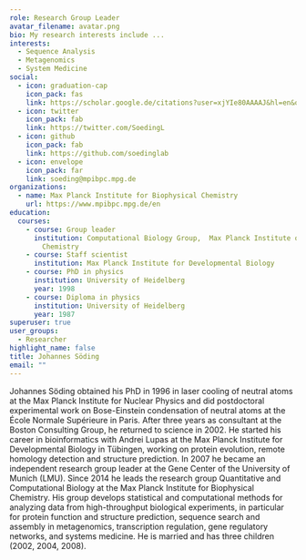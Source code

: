 ```yaml
---
role: Research Group Leader
avatar_filename: avatar.png
bio: My research interests include ...
interests:
  - Sequence Analysis
  - Metagenomics
  - System Medicine
social:
  - icon: graduation-cap
    icon_pack: fas
    link: https://scholar.google.de/citations?user=xjYIe80AAAAJ&hl=en&oi=ao
  - icon: twitter
    icon_pack: fab
    link: https://twitter.com/SoedingL
  - icon: github
    icon_pack: fab
    link: https://github.com/soedinglab
  - icon: envelope
    icon_pack: far
    link: soeding@mpibpc.mpg.de
organizations:
  - name: Max Planck Institute for Biophysical Chemistry
    url: https://www.mpibpc.mpg.de/en
education:
  courses:
    - course: Group leader
      institution: Computational Biology Group,  Max Planck Institute of Biophysical
        Chemistry
    - course: Staff scientist
      institution: Max Planck Institute for Developmental Biology
    - course: PhD in physics
      institution: University of Heidelberg
      year: 1998
    - course: Diploma in physics
      institution: University of Heidelberg
      year: 1987
superuser: true
user_groups:
  - Researcher
highlight_name: false
title: Johannes Söding
email: ""
---
```


Johannes Söding obtained his PhD in 1996 in laser cooling of neutral atoms at the Max Planck Institute for Nuclear Physics and did postdoctoral experimental work on Bose-Einstein condensation of neutral atoms at the École Normale Supérieure in Paris. After three years as consultant at the Boston Consulting Group, he returned to science in 2002. He started his career in bioinformatics with Andrei Lupas at the Max Planck Institute for Developmental Biology in Tübingen, working on protein evolution, remote homology detection and structure prediction. In 2007 he became an independent research group leader at the Gene Center of the University of Munich (LMU). Since 2014 he leads the research group Quantitative and Computational Biology at the Max Planck Institute for Biophysical Chemistry. His group develops statistical and computational methods for analyzing data from high-throughput biological experiments, in particular for protein function and structure prediction, sequence search and assembly in metagenomics, transcription regulation, gene regulatory networks, and systems medicine. He is married and has three children (2002, 2004, 2008). 

